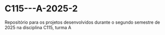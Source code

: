 # C115---A-2025-2
Repositório para os projetos desenvolvidos durante o segundo semestre de 2025 na disciplina C115, turma A
